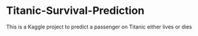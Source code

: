 # Titanic-Survival-Prediction
This is a Kaggle project to predict a passenger on Titanic either lives or dies
